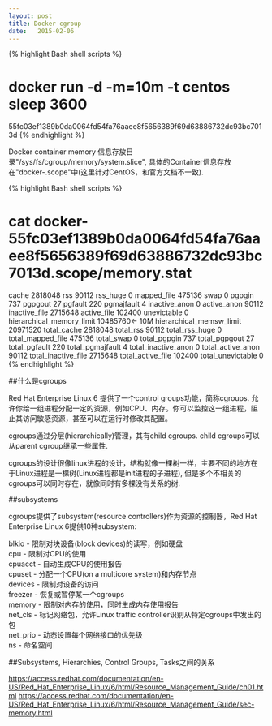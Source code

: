```yaml
---
layout: post
title: Docker cgroup
date:   2015-02-06
---
```



{% highlight Bash shell scripts %}
# docker  run -d -m=10m -t centos sleep 3600
55fc03ef1389b0da0064fd54fa76aaee8f5656389f69d63886732dc93bc7013d
{% endhighlight %}

Docker container memory 信息存放目录"/sys/fs/cgroup/memory/system.slice", 具体的Container信息存放在"docker-<ContainerID>.scope"中(这里针对CentOS，和官方文档不一致).

{% highlight Bash shell scripts %}
# cat docker-55fc03ef1389b0da0064fd54fa76aaee8f5656389f69d63886732dc93bc7013d.scope/memory.stat
cache 2818048
rss 90112
rss_huge 0
mapped_file 475136
swap 0
pgpgin 737
pgpgout 27
pgfault 220
pgmajfault 4
inactive_anon 0
active_anon 90112
inactive_file 2715648
active_file 102400
unevictable 0
hierarchical_memory_limit 10485760<- 10M 
hierarchical_memsw_limit 20971520
total_cache 2818048
total_rss 90112
total_rss_huge 0
total_mapped_file 475136
total_swap 0
total_pgpgin 737
total_pgpgout 27
total_pgfault 220
total_pgmajfault 4
total_inactive_anon 0
total_active_anon 90112
total_inactive_file 2715648
total_active_file 102400
total_unevictable 0
{% endhighlight %}

##什么是cgroups

Red Hat Enterprise Linux 6 提供了一个control groups功能，简称cgroups. 允许你给一组进程分配一定的资源，例如CPU、内存。你可以监控这一组进程，阻止其访问敏感资源，甚至可以在运行时修改其配置。

cgroups通过分层(hierarchically)管理，其有child cgroups. child cgroups可以从parent cgroup继承一些属性.

cgroups的设计很像linux进程的设计，结构就像一棵树一样，主要不同的地方在于Linux进程是一棵树(Linux进程都是init进程的子进程), 但是多个不相关的cgroups可以同时存在，就像同时有多棵没有关系的树.

##subsystems

cgroups提供了subsystem(resource controllers)作为资源的控制器，Red Hat Enterprise Linux 6提供10种subsystem:

blkio - 限制对块设备(block devices)的读写，例如硬盘  
cpu - 限制对CPU的使用  
cpuacct - 自动生成CPU的使用报告  
cpuset - 分配一个CPU(on a multicore system)和内存节点  
devices - 限制对设备的访问  
freezer - 恢复或暂停某一个cgroups  
memory - 限制对内存的使用，同时生成内存使用报告  
net_cls - 标记网络包，允许Linux traffic controller识别从特定cgroups中发出的包  
net_prio - 动态设置每个网络接口的优先级  
ns - 命名空间  

##Subsystems, Hierarchies, Control Groups, Tasks之间的关系





https://access.redhat.com/documentation/en-US/Red_Hat_Enterprise_Linux/6/html/Resource_Management_Guide/ch01.html
https://access.redhat.com/documentation/en-US/Red_Hat_Enterprise_Linux/6/html/Resource_Management_Guide/sec-memory.html
